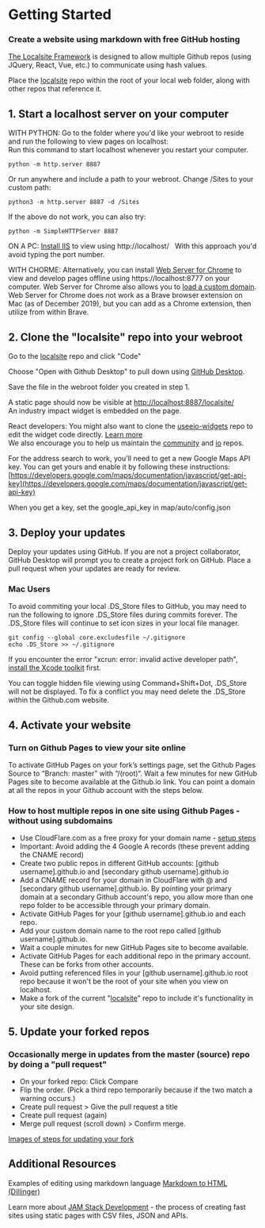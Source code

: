 # Getting Started  

### Create a website using markdown with free GitHub hosting  

[The Localsite Framework](https://github.com/localsite/localsite/) is designed to allow multiple Github repos (using JQuery, React,&nbsp;Vue, etc.) to communicate using hash values.  

Place the <a href='https://github.com/localsite/localsite/'>localsite</a> repo within the root of your local web folder, along with other repos that reference&nbsp;it.  


## 1. Start a localhost server on your computer

WITH PYTHON: Go to the folder where you'd like your webroot to reside and run the following to view pages on localhost:  
Run this command to start localhost whenever you restart your computer.

	python -m http.server 8887

 Or run anywhere and include a path to your webroot. Change /Sites to your custom path:

 	python3 -m http.server 8887 -d /Sites

If the above do not work, you can also try:  

	python -m SimpleHTTPServer 8887

ON A PC: [Install IIS](https://www.techwalla.com/articles/how-to-circumvent-mcafee-dlp) to view using http://localhost/  &nbsp; With this approach you'd avoid typing the port number.


 WITH CHORME: Alternatively, you can install [Web Server for Chrome](https://chrome.google.com/webstore/detail/web-server-for-chrome/ofhbbkphhbklhfoeikjpcbhemlocgigb?hl=en) to view and develop pages offline using https://localhost:8777 on your computer. Web Server for Chrome also allows you to [load a custom domain](https://medium.com/@jmatix/using-chrome-as-a-local-web-server-af04baffd581). Web Server for Chrome does not work as a Brave browser extension on Mac (as of December 2019), but you can add as a Chrome extension, then utilize from within Brave.

## 2. Clone the "localsite" repo into your webroot 

Go to the <a href='https://github.com/localsite/localsite/'>localsite</a> repo and click "Code"

Choose "Open with Github Desktop" to pull down using <a href="https://desktop.github.com/">GitHub Desktop</a>.  

Save the file in the webroot folder you created in step 1.  

A static page should now be visible at [http://localhost:8887/localsite/](http://localhost:8887/localsite/)  
An industry impact widget is embedded on the page.  


React developers: You might also want to clone the 
<a href='https://github.com/modelearth/useeio-widgets'>useeio-widgets</a> repo to edit the widget code directly. 
[Learn more](../../../io/charts/)  
We also encourage you to help us maintain the <a href='https://github.com/modelearth/community/'>community</a> and <a href='https://github.com/modelearth/io/'>io</a> repos.


For the address search to work, you'll need to get a new Google Maps API key. You can get yours and enable it by following these instructions: [https://developers.google.com/maps/documentation/javascript/get-api-key](https://developers.google.com/maps/documentation/javascript/get-api-key)  

When you get a key, set the google_api_key in map/auto/config.json
<!--
\_config.yml.
-->

## 3. Deploy your updates

Deploy your updates using GitHub. If you are not a project collaborator, GitHub Desktop will prompt you to create a project fork on GitHub. Place a pull request when your updates are ready for review.  

<!--
- <a href='https://github.com/modelearth/io'>io</a> - overview
- <a href='https://github.com/georgiadata/smartdata'>smartdata</a> - data

A 404 error will occur for the private smartdata folder if you are not a collaborator. 
-->

<!--
## 4. Update markdown pages

Add notes and links in the README.md files which are pulled into index.html pages.  

- [Bioeconomy Planner - BEA](../../bea)  
- [Industry Impact](../../industries)  
- [Localization - Places](../../places)  
-->

<!--
## 5. Update dataset layouts

Use a Google Sheet or CSV file to [prototype a list or chart](../dataset) and update [EEIO Widgets](https://model.earth/io/charts/) that load from JSON files generated by the USEEIO API.  
-->

<!--
1. [Set up crowdsourced editing](../../../crowdsource/editor) of data for lists and maps.

1. Copy the "starter" folder inside community and give it the name of your community or module.
-->


### Mac Users
To avoid commiting your local .DS\_Store files to GitHub, you may need to run the following to ignore .DS\_Store files during commits forever. The .DS\_Store files will continue to set icon sizes in your local file manager.   
 
<!-- Avoid .DS_Store file creation over network connections (article from 2011, confirm this still occurs)
	https://support.apple.com/en-us/HT1629 -->
	git config --global core.excludesfile ~/.gitignore  
	echo .DS_Store >> ~/.gitignore

If you encounter the error "xcrun: error: invalid active developer path", [install the Xcode toolkit](https://ma.ttias.be/mac-os-xcrun-error-invalid-active-developer-path-missing-xcrun/) first.  

You can toggle hidden file viewing using Command+Shift+Dot, .DS_Store will not be displayed. 
To fix a conflict you may need delete the .DS_Store within the Github.com website.  


## 4. Activate your website

### Turn on Github Pages to view your site online

To activate GitHub Pages on your fork’s settings page, set the Github Pages Source to “Branch: master” with “/(root)“. Wait a few minutes for new GitHub Pages site to become available at the Github.io link.  You can point a domain at all the repos in your Github account with the steps below.  

### How to host multiple repos in one site using Github Pages - without using subdomains

- Use CloudFlare.com as a free proxy for your domain name - [setup steps](cloudflare/)
- Important: Avoid adding the 4 Google A records (these prevent adding the CNAME record)
- Create two public repos in different GitHub accounts: [github username].github.io and [secondary github username].github.io
- Add a CNAME record for your domain in CloudFlare with @ and [secondary github username].github.io. By pointing your primary domain at a secondary Github account's repo, you allow more than one repo folder to be accessible through your primary domain.
- Activate GitHub Pages for your [github username].github.io and each repo.  
- Add your custom domain name to the root repo called [github username].github.io.
- Wait a couple minutes for new GitHub Pages site to become available.
- Activate GitHub Pages for each additional repo in the primary account. These can be forks from other accounts.  
- Avoid putting referenced files in your [github username].github.io root repo because it won't be the root of your site when you view on localhost.  
- Make a fork of the current "[localsite](https://github.com/localsite/localsite/)" repo to include it's functionality in your site design.  


## 5. Update your forked repos

### Occasionally merge in updates from the master (source) repo by doing a "pull request"

- On your forked repo: Click Compare 
- Flip the order. (Pick a third repo temporarily because if the two match a warning occurs.)<!-- switching the base (if you have not switched already) -->
- Create pull request > Give the pull request a title 
- Create pull request (again) 
- Merge pull request (scroll down) > Confirm merge.  

[Images of steps for updating your fork](https://stackoverflow.com/questions/20984802/how-can-i-keep-my-fork-in-sync-without-adding-a-separate-remote/21131381#21131381)


## Additional Resources

Examples of editing using markdown language [Markdown to HTML (Dillinger)](https://dillinger.io/)  

Learn more about [JAM Stack Development](https://jamstack.org) - the process of creating fast sites using static pages with CSV files, JSON and APIs. 

<!--
Advanced: Pre-process with [Gatsby](https://www.gatsbyjs.org/) which delivers static content enfused with React. 
-->



<br>
 